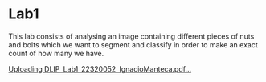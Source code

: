 # Lab1
This lab consists of analysing an image containing different pieces of nuts and  bolts which we want to segment and classify in order to make an exact count of  how many we have.

[Uploading DLIP_Lab1_22320052_IgnacioManteca.pdf…]()
